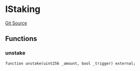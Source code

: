 # IStaking
[Git Source](https://github.com/KlimaDAO/klimadao-solidity/blob/29fd912e7e35bfd36ad9c6e57c2a312d3aed3640/src/infinity/interfaces/IKlima.sol)


## Functions
### unstake


```solidity
function unstake(uint256 _amount, bool _trigger) external;
```


